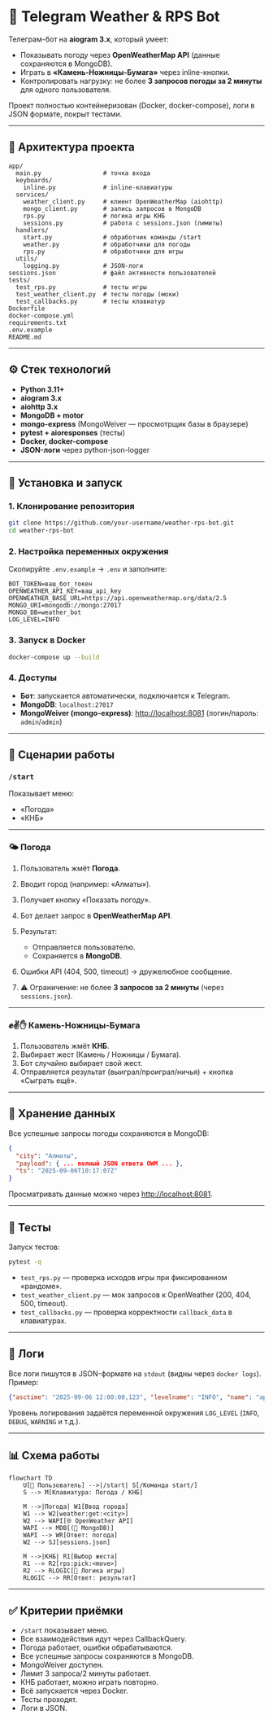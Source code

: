 # 🤖 Telegram Weather & RPS Bot

Телеграм-бот на **aiogram 3.x**, который умеет:

* Показывать погоду через **OpenWeatherMap API** (данные сохраняются в MongoDB).
* Играть в **«Камень-Ножницы-Бумага»** через inline-кнопки.
* Контролировать нагрузку: не более **3 запросов погоды за 2 минуты** для одного пользователя.

Проект полностью контейнеризован (Docker, docker-compose), логи в JSON формате, покрыт тестами.

---

## 📂 Архитектура проекта

```
app/
  main.py                 # точка входа
  keyboards/
    inline.py             # inline-клавиатуры
  services/
    weather_client.py     # клиент OpenWeatherMap (aiohttp)
    mongo_client.py       # запись запросов в MongoDB
    rps.py                # логика игры КНБ
    sessions.py           # работа с sessions.json (лимиты)
  handlers/
    start.py              # обработчик команды /start
    weather.py            # обработчики для погоды
    rps.py                # обработчики для игры
  utils/
    logging.py            # JSON-логи
sessions.json             # файл активности пользователей
tests/
  test_rps.py             # тесты игры
  test_weather_client.py  # тесты погоды (моки)
  test_callbacks.py       # тесты клавиатур
Dockerfile
docker-compose.yml
requirements.txt
.env.example
README.md
```

---

## ⚙️ Стек технологий

* **Python 3.11+**
* **aiogram 3.x**
* **aiohttp 3.x**
* **MongoDB + motor**
* **mongo-express** (MongoWeiver — просмотрщик базы в браузере)
* **pytest + aioresponses** (тесты)
* **Docker, docker-compose**
* **JSON-логи** через python-json-logger

---

## 🚀 Установка и запуск

### 1. Клонирование репозитория

```bash
git clone https://github.com/your-username/weather-rps-bot.git
cd weather-rps-bot
```

### 2. Настройка переменных окружения

Скопируйте `.env.example` → `.env` и заполните:

```dotenv
BOT_TOKEN=ваш_бот_токен
OPENWEATHER_API_KEY=ваш_api_key
OPENWEATHER_BASE_URL=https://api.openweathermap.org/data/2.5
MONGO_URI=mongodb://mongo:27017
MONGO_DB=weather_bot
LOG_LEVEL=INFO
```

### 3. Запуск в Docker

```bash
docker-compose up --build
```

### 4. Доступы

* **Бот**: запускается автоматически, подключается к Telegram.
* **MongoDB**: `localhost:27017`
* **MongoWeiver (mongo-express)**: [http://localhost:8081](http://localhost:8081) (логин/пароль: `admin`/`admin`)

---

## 🔄 Сценарии работы

### `/start`

Показывает меню:

* «Погода»
* «КНБ»

---

### 🌤 Погода

1. Пользователь жмёт **Погода**.
2. Вводит город (например: «Алматы»).
3. Получает кнопку «Показать погоду».
4. Бот делает запрос в **OpenWeatherMap API**.
5. Результат:

   * Отправляется пользователю.
   * Сохраняется в **MongoDB**.
6. Ошибки API (404, 500, timeout) → дружелюбное сообщение.
7. ⚠️ Ограничение: не более **3 запросов за 2 минуты** (через `sessions.json`).

---

### ✊✌️✋ Камень-Ножницы-Бумага

1. Пользователь жмёт **КНБ**.
2. Выбирает жест (Камень / Ножницы / Бумага).
3. Бот случайно выбирает свой жест.
4. Отправляется результат (выиграл/проиграл/ничья) + кнопка «Сыграть ещё».

---

## 📂 Хранение данных

Все успешные запросы погоды сохраняются в MongoDB:

```json
{
  "city": "Алматы",
  "payload": { ... полный JSON ответа OWM ... },
  "ts": "2025-09-06T10:17:07Z"
}
```

Просматривать данные можно через [http://localhost:8081](http://localhost:8081).

---

## 🧪 Тесты

Запуск тестов:

```bash
pytest -q
```

* `test_rps.py` — проверка исходов игры при фиксированном «рандоме».
* `test_weather_client.py` — мок запросов к OpenWeather (200, 404, 500, timeout).
* `test_callbacks.py` — проверка корректности `callback_data` в клавиатурах.

---

## 📝 Логи

Все логи пишутся в JSON-формате на `stdout` (видны через `docker logs`).
Пример:

```json
{"asctime": "2025-09-06 12:00:00,123", "levelname": "INFO", "name": "app", "message": "Bot starting ..."}
```

Уровень логирования задаётся переменной окружения `LOG_LEVEL` (`INFO`, `DEBUG`, `WARNING` и т.д.).

---

## 📊 Схема работы

```mermaid
flowchart TD
    U[👤 Пользователь] -->|/start| S[/Команда start/]
    S --> M[Клавиатура: Погода / КНБ]

    M -->|Погода| W1[Ввод города]
    W1 --> W2[weather:get:<city>]
    W2 --> WAPI[🌐 OpenWeather API]
    WAPI --> MDB[(💾 MongoDB)]
    WAPI --> WR[Ответ: погода]
    W2 --> SJ[sessions.json]

    M -->|КНБ| R1[Выбор жеста]
    R1 --> R2[rps:pick:<move>]
    R2 --> RLOGIC[🎲 Логика игры]
    RLOGIC --> RR[Ответ: результат]
```

---

## ✅ Критерии приёмки

* `/start` показывает меню.
* Все взаимодействия идут через CallbackQuery.
* Погода работает, ошибки обрабатываются.
* Все успешные запросы сохраняются в MongoDB.
* MongoWeiver доступен.
* Лимит 3 запроса/2 минуты работает.
* КНБ работает, можно играть повторно.
* Всё запускается через Docker.
* Тесты проходят.
* Логи в JSON.
